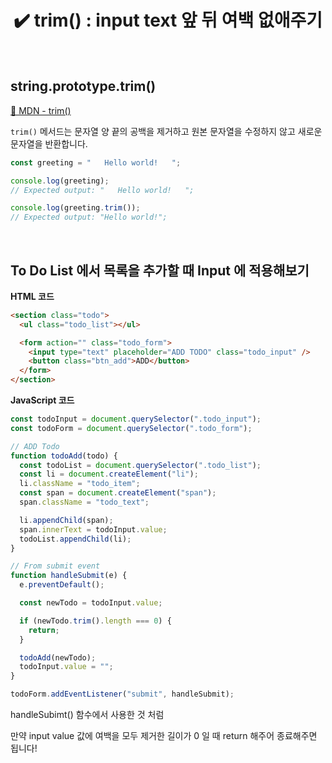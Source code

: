 # <div align="center">✔️ trim() : input text 앞 뒤 여백 없애주기</div>

<br>

## string.prototype.trim()

[🔗 MDN - trim()](https://developer.mozilla.org/ko/docs/Web/JavaScript/Reference/Global_Objects/String/trim)

`trim()` 메서드는 문자열 양 끝의 공백을 제거하고 원본 문자열을 수정하지 않고 새로운 문자열을 반환합니다.

```jsx
const greeting = "   Hello world!   ";

console.log(greeting);
// Expected output: "   Hello world!   ";

console.log(greeting.trim());
// Expected output: "Hello world!";
```

<br>

## To Do List 에서 목록을 추가할 때 Input 에 적용해보기

**HTML 코드**

```html
<section class="todo">
  <ul class="todo_list"></ul>

  <form action="" class="todo_form">
    <input type="text" placeholder="ADD TODO" class="todo_input" />
    <button class="btn_add">ADD</button>
  </form>
</section>
```

**JavaScript 코드**

```jsx
const todoInput = document.querySelector(".todo_input");
const todoForm = document.querySelector(".todo_form");

// ADD Todo
function todoAdd(todo) {
  const todoList = document.querySelector(".todo_list");
  const li = document.createElement("li");
  li.className = "todo_item";
  const span = document.createElement("span");
  span.className = "todo_text";

  li.appendChild(span);
  span.innerText = todoInput.value;
  todoList.appendChild(li);
}

// From submit event
function handleSubmit(e) {
  e.preventDefault();

  const newTodo = todoInput.value;

  if (newTodo.trim().length === 0) {
    return;
  }

  todoAdd(newTodo);
  todoInput.value = "";
}

todoForm.addEventListener("submit", handleSubmit);
```

handleSubimt() 함수에서 사용한 것 처럼

만약 input value 값에 여백을 모두 제거한 길이가 0 일 때 return 해주어 종료해주면 됩니다!
